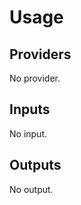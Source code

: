 # Usage
<!--- BEGIN_TF_DOCS --->
## Providers

No provider.

## Inputs

No input.

## Outputs

No output.
<!--- END_TF_DOCS --->
